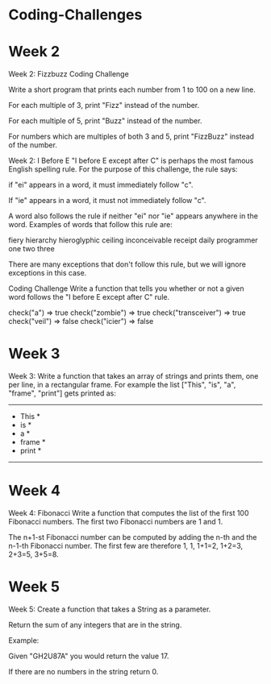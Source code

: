 # Coding-Challenges

# Week 2
Week 2: Fizzbuzz
Coding Challenge

Write a short program that prints each number from 1 to 100 on a new line.

For each multiple of 3, print "Fizz" instead of the number.

For each multiple of 5, print "Buzz" instead of the number.

For numbers which are multiples of both 3 and 5, print "FizzBuzz" instead of the number.


Week 2: I Before E
"I before E except after C" is perhaps the most famous English spelling rule. For the purpose of this challenge, the rule says:

if "ei" appears in a word, it must immediately follow "c".

If "ie" appears in a word, it must not immediately follow "c".

A word also follows the rule if neither "ei" nor "ie" appears anywhere in the word. Examples of words that follow this rule are:

fiery hierarchy hieroglyphic
ceiling inconceivable receipt
daily programmer one two three


There are many exceptions that don't follow this rule, but we will ignore exceptions in this case.


Coding Challenge
Write a function that tells you whether or not a given word follows the "I before E except after C" rule.

check("a") => true
check("zombie") => true
check("transceiver") => true
check("veil") => false
check("icier") => false



# Week 3
Week 3: 
Write a function that takes an array of strings and prints them, one per line, in a rectangular frame. For example the list ["This", "is", "a", "frame", "print"] gets printed as:

**********
* This        *
* is             *
* a             *
* frame     *
* print       *
**********

# Week 4
Week 4: Fibonacci
Write a function that computes the list of the first 100 Fibonacci numbers. The first two Fibonacci numbers are 1 and 1. 

The n+1-st Fibonacci number can be computed by adding the n-th and the n-1-th Fibonacci number. The first few are therefore 1, 1, 1+1=2, 1+2=3, 2+3=5, 3+5=8.




# Week 5
Week 5: 
Create a function that takes a String as a parameter.

Return the sum of any integers that are in the string.

Example:

Given "GH2U87A" you would return the value 17.

If there are no numbers in the string return 0.
